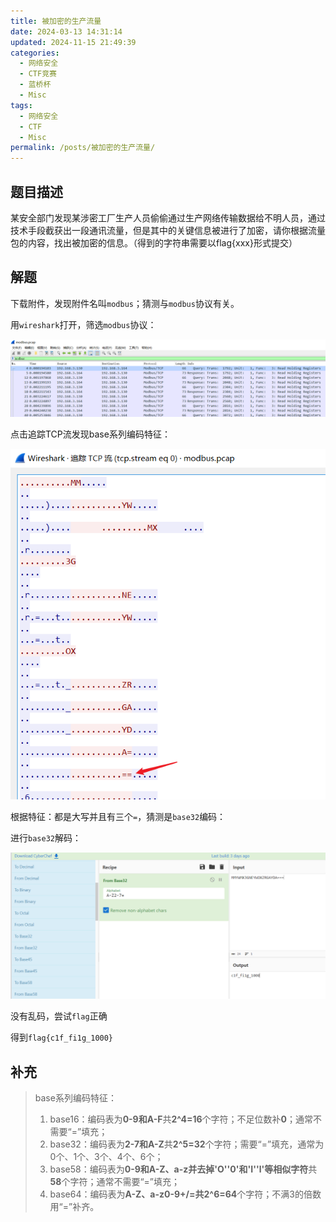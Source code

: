 ```yaml
---
title: 被加密的生产流量
date: 2024-03-13 14:31:14
updated: 2024-11-15 21:49:39
categories:
  - 网络安全
  - CTF竞赛
  - 蓝桥杯
  - Misc
tags:
  - 网络安全
  - CTF
  - Misc
permalink: /posts/被加密的生产流量/
---
```

## 题目描述

某安全部门发现某涉密工厂生产人员偷偷通过生产网络传输数据给不明人员，通过技术手段截获出一段通讯流量，但是其中的关键信息被进行了加密，请你根据流量包的内容，找出被加密的信息。（得到的字符串需要以flag{xxx}形式提交）

## 解题

下载附件，发现附件名叫`modbus`；猜测与`modbus`协议有关。

用`wireshark`打开，筛选`modbus`协议：

![image-20240225134527922](被加密的生产流量/image-20240225134527922.png)

点击追踪TCP流发现base系列编码特征：

![image-20240225134616323](被加密的生产流量/image-20240225134616323.png)

根据特征：都是大写并且有三个`=`，猜测是`base32`编码：

进行`base32`解码：

![image-20240225135032808](被加密的生产流量/image-20240225135032808.png)

没有乱码，尝试`flag`正确

得到`flag{c1f_fi1g_1000}`

## 补充

> base系列编码特征：
>
> 1. base16：编码表为**0-9和A-F**共**2^4=16**个字符；不足位数补**0**；通常不需要“=”填充；
> 2. base32：编码表为**2-7和A-Z**共**2^5=32**个字符；需要“=”填充，通常为0个、1个、3个、4个、6个；
> 3. base58：编码表为**0-9和A-Z、a-z并去掉'O''0'和'I''l'等相似字符**共**58**个字符；通常不需要“=”填充；
> 4. base64：编码表为**A-Z、a-z0-9+/=**共**2^6=64**个字符；不满3的倍数用“=”补齐。